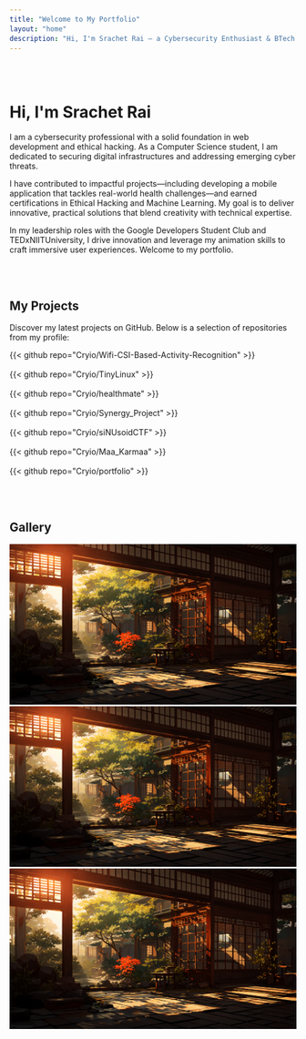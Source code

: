 ```yaml
---
title: "Welcome to My Portfolio"
layout: "home"
description: "Hi, I'm Srachet Rai – a Cybersecurity Enthusiast & BTech CSE. Welcome to my portfolio!"
---
```

<br></br>
  <h1 class="text-5xl font-bold mb-8 text-center">Hi, I'm Srachet Rai</h1>
  <p class="text-xl leading-relaxed mb-6">
    I am a cybersecurity professional with a solid foundation in web development and ethical hacking. As a Computer Science student, I am dedicated to securing digital infrastructures and addressing emerging cyber threats.
  </p>
  <p class="text-xl leading-relaxed mb-6">
    I have contributed to impactful projects—including developing a mobile application that tackles real-world health challenges—and earned certifications in Ethical Hacking and Machine Learning. My goal is to deliver innovative, practical solutions that blend creativity with technical expertise.
  </p>
  <p class="text-xl leading-relaxed">
    In my leadership roles with the Google Developers Student Club and TEDxNIITUniversity, I drive innovation and leverage my animation skills to craft immersive user experiences. Welcome to my portfolio.
  </p><br></br>

## My Projects

Discover my latest projects on GitHub. Below is a selection of repositories from my profile:

  {{< github repo="Cryio/Wifi-CSI-Based-Activity-Recognition" >}}
  <br></br>
  {{< github repo="Cryio/TinyLinux" >}}
  <br></br>
  {{< github repo="Cryio/healthmate" >}}
  <br></br>
  {{< github repo="Cryio/Synergy_Project" >}}
  <br></br>
  {{< github repo="Cryio/siNUsoidCTF" >}}
  <br></br>
  {{< github repo="Cryio/Maa_Karmaa" >}}
  <br></br>
  {{< github repo="Cryio/portfolio" >}}

<br></br>

## Gallery

<div>
    <img src="./projects/preview.png" class="rounded-lg shadow-lg" alt="Project 1" />
    <img src="./projects/preview.png" class="rounded-lg shadow-lg" alt="Project 2" />
    <img src="./projects/preview.png" class="rounded-lg shadow-lg" alt="Project 3" />
</div>
